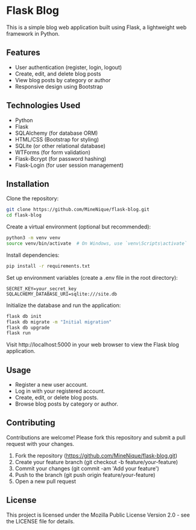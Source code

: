 # Flask Blog
This is a simple blog web application built using Flask, a lightweight web framework in Python.

## Features
- User authentication (register, login, logout)
- Create, edit, and delete blog posts
- View blog posts by category or author
- Responsive design using Bootstrap

## Technologies Used
- Python
- Flask
- SQLAlchemy (for database ORM)
- HTML/CSS (Bootstrap for styling)
- SQLite (or other relational database)
- WTForms (for form validation)
- Flask-Bcrypt (for password hashing)
- Flask-Login (for user session management)

## Installation
Clone the repository:
```bash
git clone https://github.com/MineNique/flask-blog.git
cd flask-blog
```
Create a virtual environment (optional but recommended):
```bash
python3 -m venv venv
source venv/bin/activate  # On Windows, use `venv\Scripts\activate`
```
Install dependencies:
```bash
pip install -r requirements.txt
```
Set up environment variables (create a .env file in the root directory):
```plaintext
SECRET_KEY=your_secret_key
SQLALCHEMY_DATABASE_URI=sqlite:///site.db
```
Initialize the database and run the application:
```bash
flask db init
flask db migrate -m "Initial migration"
flask db upgrade
flask run
```
Visit http://localhost:5000 in your web browser to view the Flask blog application.

## Usage
- Register a new user account.
- Log in with your registered account.
- Create, edit, or delete blog posts.
- Browse blog posts by category or author.

## Contributing
Contributions are welcome! Please fork this repository and submit a pull request with your changes.

1. Fork the repository (https://github.com/MineNique/flask-blog.git)
2. Create your feature branch (git checkout -b feature/your-feature)
3. Commit your changes (git commit -am 'Add your feature')
4. Push to the branch (git push origin feature/your-feature)
5. Open a new pull request

## License
This project is licensed under the Mozilla Public License Version 2.0 - see the LICENSE file for details.

